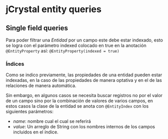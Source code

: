 # jCrystal entity queries

## Single field queries

Para poder filtrar una _Entidad_ por un campo este debe estar indexado, esto se logra con el parámetro indexed colocado en true en la anotación `@EntityProperty` así:
`@EntityProperty(indexed = true)`


### Índices
Como se indico previamente, las propiedades de una entidad pueden estar indexadas, en la caso de las propiedades de manera optativa y en el de las relaciones de manera automática.

Sin embargo, en algunos casos se necesita buscar registros no por el valor de un campo sino por la combinación de valores de varios campos, en estos casos la clase de la entidad se anota con `@EntityIndex` con los siguientes parámetros:
- _name_: nombre cual el cual se referirá
- _value_: Un arreglo de String con los nombres internos de los campos incluidos en el índice.

